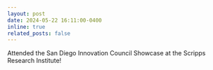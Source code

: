 ```yaml
---
layout: post
date: 2024-05-22 16:11:00-0400
inline: true
related_posts: false
---
```


Attended the San Diego Innovation Council Showcase at the Scripps Research Institute!
